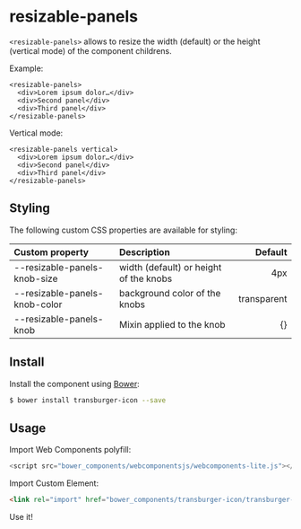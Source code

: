 # resizable-panels

`<resizable-panels>` allows to resize the width (default) or the height (vertical mode) of the component childrens.

Example:

    <resizable-panels>
      <div>Lorem ipsum dolor…</div>
      <div>Second panel</div>
      <div>Third panel</div>
    </resizable-panels>

Vertical mode:

    <resizable-panels vertical>
      <div>Lorem ipsum dolor…</div>
      <div>Second panel</div>
      <div>Third panel</div>
    </resizable-panels>

## Styling

The following custom CSS properties are available for styling:

| Custom property                | Description                             | Default     |
|:-------------------------------|:----------------------------------------|------------:|
| --resizable-panels-knob-size   | width (default) or height of the knobs  | 4px         |
| --resizable-panels-knob-color  | background color of the knobs           | transparent |
| --resizable-panels-knob        | Mixin applied to the knob               | {}          |

## Install

Install the component using [Bower](http://bower.io/):

```bash
$ bower install transburger-icon --save
```

## Usage

Import Web Components polyfill:

```js
<script src="bower_components/webcomponentsjs/webcomponents-lite.js"></script>
```

Import Custom Element:

```html
<link rel="import" href="bower_components/transburger-icon/transburger-icon.html"> 
```

Use it!
